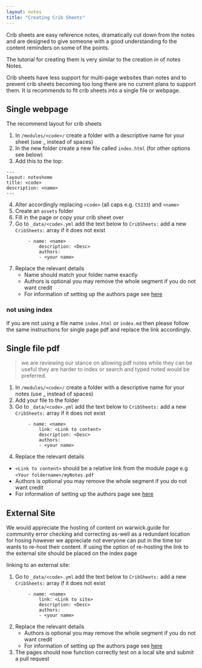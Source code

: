 ```yaml
---
layout: notes
title: "Creating Crib Sheets"
---
```


Crib sheets are easy reference notes, dramatically cut down from the notes and are designed to give someone with a good understanding fo the content reminders on some of the points.

The tutorial for creating them is very similar to the creation in of notes Notes.

Crib sheets have less support for multi-page websites than notes and to prevent crib sheets becoming too long there are no current plans to support them. It is recommends to fit crib sheets into a single file or webpage.

## Single webpage

The recommend layout for crib sheets

1. In `/modules/<code>/` create a folder with a descriptive name for your sheet (use \_ instead of spaces)
2. In the new folder create a new file called `index.html` (for other options see below)
3. Add this to the top:

```
---
layout: noteshome
title: <code>
description: <name>
---
```

4. Alter accordingly replacing `<code>` (all caps e.g. `CS133`) and `<name>`
5. Create an `assets` folder
6. Fill in the page or copy your crib sheet over
7. Go to `_data/<code>.yml` add the text below to `CribSheets:` add a new `CribSheets:` array if it does not exist

```
        - name: <name>
            description: <Desc>
            authors:
            - <your name>
```

7. Replace the relevant details
   - Name should match your folder name exactly
   - Authors is optional you may remove the whole segment if you do not want credit
   - For information of setting up the authors page see [here](contributors.html)

### not using index

If you are not using a file name `index.html` or `index.md` then please follow the same instructions for single page pdf and replace the link accordingly.

## Single file pdf

> we are reviewing our stance on allowing pdf notes
> while they can be useful they are harder to index or search
> and typed noted would be preferred.

1. In `/modules/<code>/` create a folder with a descriptive name for your notes (use \_ instead of spaces)
2. Add your file to the folder
3. Go to `_data/<code>.yml` add the text below to `CribSheets:` add a new `CribSheets:` array if it does not exist

```
        - name: <name>
            link: <Link to content>
            description: <Desc>
            authors:
            - <your name>
```

4. Replace the relevant details

- `<Link to content>` should be a relative link from the module page e.g `<Your foldername>/myNotes.pdf`
- Authors is optional you may remove the whole segment if you do not want credit
- For information of setting up the authors page see [here](contributors.html)

## External Site

We would appreciate the hosting of content on warwick.guide for community error checking and correcting as-well as a redundant location for hosing however we appreciate not everyone can put in the time tor wants to re-host their content. If using the option of re-hosting the link to the external site should be placed on the index page

linking to an external site:

1. Go to `_data/<code>.yml` add the text below to `CribSheets:` add a new `CribSheets:` array if it does not exist

```
        - name: <name>
            link: <Link to site>
            description: <Desc>
            authors:
            - <your name>

```

2. Replace the relevant details
   - Authors is optional you may remove the whole segment if you do not want credit
   - For information of setting up the authors page see [here](contributors.html)
3. The pages should now function correctly test on a local site and submit a pull request
